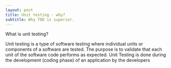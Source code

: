 ```yaml
---
layout: post
title: Unit testing - why?
subtitle: Why TDD is superior.
---
```

What is unit testing?

Unit testing is a type of software testing where individual units or components of a software are tested. The purpose is to validate that each unit of the software code performs as expected. Unit Testing is done during the development (coding phase) of an application by the developers